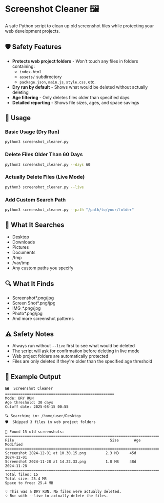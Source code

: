 # Screenshot Cleaner 🖼️

A safe Python script to clean up old screenshot files while protecting your web development projects.

## 🛡️ Safety Features

- **Protects web project folders** - Won't touch any files in folders containing:
  - `index.html`
  - `assets/` subdirectory
  - `package.json`, `main.js`, `style.css`, etc.
- **Dry run by default** - Shows what would be deleted without actually deleting
- **Age filtering** - Only deletes files older than specified days
- **Detailed reporting** - Shows file sizes, ages, and space savings

## 🚀 Usage

### Basic Usage (Dry Run)
```bash
python3 screenshot_cleaner.py
```

### Delete Files Older Than 60 Days
```bash
python3 screenshot_cleaner.py --days 60
```

### Actually Delete Files (Live Mode)
```bash
python3 screenshot_cleaner.py --live
```

### Add Custom Search Path
```bash
python3 screenshot_cleaner.py --path "/path/to/your/folder"
```

## 📁 What It Searches

- Desktop
- Downloads
- Pictures
- Documents
- /tmp
- /var/tmp
- Any custom paths you specify

## 🔍 What It Finds

- Screenshot*.png/jpg
- Screen Shot*.png/jpg
- IMG_*.png/jpg
- Photo*.png/jpg
- And more screenshot patterns

## ⚠️ Safety Notes

- Always run without `--live` first to see what would be deleted
- The script will ask for confirmation before deleting in live mode
- Web project folders are automatically protected
- Files are only deleted if they're older than the specified age threshold

## 🎯 Example Output

```
🖼️  Screenshot Cleaner
==================================================
Mode: DRY RUN
Age threshold: 30 days
Cutoff date: 2025-08-15 00:55

🔍 Searching in: /home/user/Desktop
🛡️  Skipped 3 files in web project folders

📸 Found 15 old screenshots:
================================================================================
File                                            Size       Age      Modified
================================================================================
Screenshot 2024-12-01 at 10.30.15.png         2.3 MB     45d      2024-12-01
Screenshot 2024-11-28 at 14.22.33.png         1.8 MB     48d      2024-11-28
================================================================================
Total files: 15
Total size: 25.4 MB
Space to free: 25.4 MB

💡 This was a DRY RUN. No files were actually deleted.
💡 Run with --live to actually delete the files.
```
